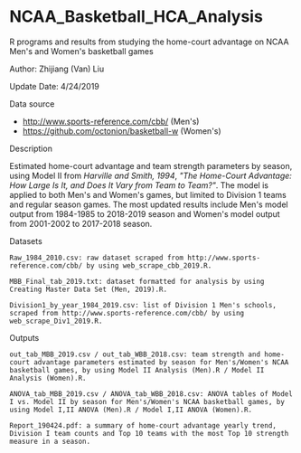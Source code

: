 # NCAA_Basketball_HCA_Analysis
R programs and results from studying the home-court advantage on NCAA Men's and Women's basketball games

Author: Zhijiang (Van) Liu

Update Date: 4/24/2019

Data source
* http://www.sports-reference.com/cbb/ (Men's)
* https://github.com/octonion/basketball-w (Women's)

Description

Estimated home-court advantage and team strength parameters by season, using Model II from *Harville and Smith, 1994*, *"The Home-Court Advantage: How Large Is It, and Does It Vary from Team to Team?"*. The model is applied to both Men's and Women's games, but limited to Division 1 teams and regular season games. The most updated results include Men's model output from 1984-1985 to 2018-2019 season and Women's model output from 2001-2002 to 2017-2018 season.

Datasets

    Raw_1984_2010.csv: raw dataset scraped from http://www.sports-reference.com/cbb/ by using web_scrape_cbb_2019.R.

    MBB_Final_tab_2019.txt: dataset formatted for analysis by using Creating Master Data Set (Men, 2019).R.

    Division1_by_year_1984_2019.csv: list of Division 1 Men's schools, scraped from http://www.sports-reference.com/cbb/ by using web_scrape_Div1_2019.R.

Outputs

    out_tab_MBB_2019.csv / out_tab_WBB_2018.csv: team strength and home-court advantage parameters estimated by season for Men's/Women's NCAA basketball games, by using Model II Analysis (Men).R / Model II Analysis (Women).R.

    ANOVA_tab_MBB_2019.csv / ANOVA_tab_WBB_2018.csv: ANOVA tables of Model I vs. Model II by season for Men's/Women's NCAA basketball games, by using Model I,II ANOVA (Men).R / Model I,II ANOVA (Women).R.

    Report_190424.pdf: a summary of home-court advantage yearly trend, Division I team counts and Top 10 teams with the most Top 10 strength measure in a season.
